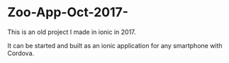 # Zoo-App-Oct-2017-
This is an old project I made in ionic in 2017.

It can be started and built as an ionic application for any smartphone with Cordova.
